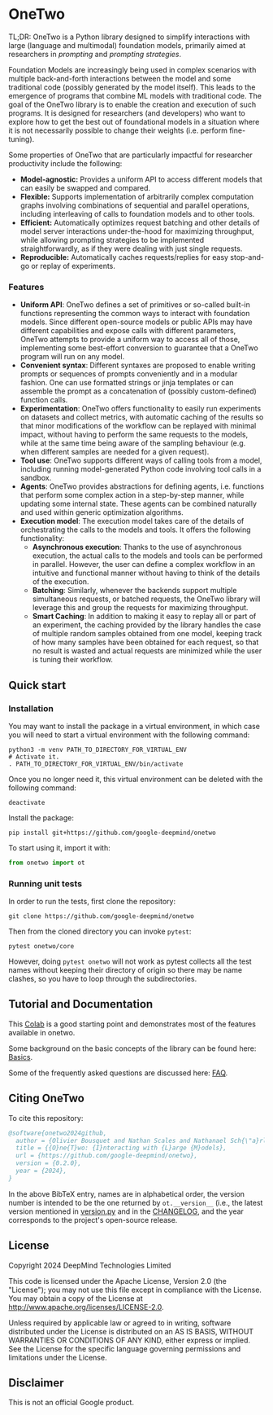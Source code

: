 # OneTwo

TL;DR: OneTwo is a Python library designed to simplify interactions with large
(language and multimodal) foundation models, primarily aimed at researchers
in *prompting* and *prompting strategies*.

Foundation Models are increasingly being used in complex scenarios with multiple
back-and-forth interactions between the model and some traditional code
(possibly generated by the model itself). This leads to the emergence of
programs that combine ML models with traditional code. The goal of the OneTwo
library is to enable the creation and execution of such programs.
It is designed for researchers (and developers) who want to explore how to get
the best out of foundational models in a situation where it is not necessarily
possible to change their weights (i.e. perform fine-tuning).

Some properties of OneTwo that are particularly impactful for researcher
productivity include the following:

- **Model-agnostic:** Provides a uniform API to access different models that
  can easily be swapped and compared.
- **Flexible:** Supports implementation of arbitrarily complex computation
  graphs involving combinations of sequential and parallel operations,
  including interleaving of calls to foundation models and to other tools.
- **Efficient:** Automatically optimizes request batching and other details of
  model server interactions under-the-hood for maximizing throughput, while
  allowing prompting strategies to be implemented straightforwardly, as if
  they were dealing with just single requests.
- **Reproducible:** Automatically caches requests/replies for easy stop-and-go
  or replay of experiments.

### Features
* **Uniform API**: OneTwo defines a set of primitives or so-called built-in
  functions representing the common ways to interact with foundation models.
  Since different open-source models or public APIs may have different
  capabilities and expose calls with different parameters, OneTwo attempts to
  provide a uniform way to access all of those, implementing some best-effort
  conversion to guarantee that a OneTwo program will run on any model.
* **Convenient syntax**: Different syntaxes are proposed to enable writing
  prompts or sequences of prompts conveniently and in a modular fashion.
  One can use formatted strings or jinja templates or can assemble the prompt
  as a concatenation of (possibly custom-defined) function calls.
* **Experimentation**: OneTwo offers functionality to easily run
  experiments on datasets and collect metrics, with automatic caching of the
  results so that minor modifications of the workflow can be replayed with
  minimal impact, without having to perform the same requests to the models,
  while at the same time being aware of the sampling behaviour (e.g. when
  different samples are needed for a given request).
* **Tool use**: OneTwo supports different ways of calling tools from a model,
  including running model-generated Python code involving tool calls in a
  sandbox.
* **Agents**: OneTwo provides abstractions for defining agents, i.e. functions
  that perform some complex action in a step-by-step manner, while updating some
  internal state. These agents can be combined naturally and used within
  generic optimization algorithms.
* **Execution model**: The execution model takes care of the details of
  orchestrating the calls to the models and tools. It offers the following
  functionality:
  * **Asynchronous execution**: Thanks to the use of asynchronous execution, the
    actual calls to the models and tools can be performed in parallel. However,
    the user can define a complex workflow in an intuitive and functional manner
    without having to think of the details of the execution.
  * **Batching**: Similarly, whenever the backends support multiple
    simultaneous requests, or batched requests, the OneTwo library will leverage
    this and group the requests for maximizing throughput.
  * **Smart Caching**: In addition to making it easy to replay all or part of an
    experiment, the caching provided by the library handles the case of
    multiple random samples obtained from one model, keeping track of how many
    samples have been obtained for each request, so that no result is wasted
    and actual requests are minimized while the user is tuning their workflow.

## Quick start

### Installation

You may want to install the package in a virtual environment, in which case you
will need to start a virtual environment with the following command:

```shell
python3 -m venv PATH_TO_DIRECTORY_FOR_VIRTUAL_ENV
# Activate it.
. PATH_TO_DIRECTORY_FOR_VIRTUAL_ENV/bin/activate
```

Once you no longer need it, this virtual environment can be deleted with the
following command:

```shell
deactivate
```

Install the package:

```shell
pip install git+https://github.com/google-deepmind/onetwo
```

To start using it, import it with:

```python
from onetwo import ot
```

### Running unit tests

In order to run the tests, first clone the repository:

```shell
git clone https://github.com/google-deepmind/onetwo
```

Then from the cloned directory you can invoke `pytest`:

```shell
pytest onetwo/core
```

However, doing `pytest onetwo` will not work as pytest collects all the test
names without keeping their directory of origin so there may be name clashes, so
you have to loop through the subdirectories.


## Tutorial and Documentation

This
[Colab](https://colab.research.google.com/github/google-deepmind/onetwo/blob/main/colabs/tutorial.ipynb)
is a good starting point and demonstrates most of the features available in
onetwo.

Some background on the basic concepts of the library can be found here:
[Basics](docs/basics.md).

Some of the frequently asked questions are discussed here: [FAQ](docs/faq.md).

## Citing OneTwo

To cite this repository:

```bibtex
@software{onetwo2024github,
  author = {Olivier Bousquet and Nathan Scales and Nathanael Sch{\"a}rli and Ilya Tolstikhin},
  title = {{O}ne{T}wo: {I}nteracting with {L}arge {M}odels},
  url = {https://github.com/google-deepmind/onetwo},
  version = {0.2.0},
  year = {2024},
}
```

In the above BibTeX entry, names are in alphabetical order, the version number
is intended to be the one returned by `ot.__version__` (i.e., the latest version
mentioned in [version.py](version.py) and in the [CHANGELOG](CHANGELOG.md),
and the year corresponds to the project's open-source release.

## License

Copyright 2024 DeepMind Technologies Limited

This code is licensed under the Apache License, Version 2.0 (the \"License\");
you may not use this file except in compliance with the License. You may obtain
a copy of the License at http://www.apache.org/licenses/LICENSE-2.0.

Unless required by applicable law or agreed to in writing, software distributed
under the License is distributed on an AS IS BASIS, WITHOUT WARRANTIES OR
CONDITIONS OF ANY KIND, either express or implied. See the License for the
specific language governing permissions and limitations under the License.

## Disclaimer

This is not an official Google product.